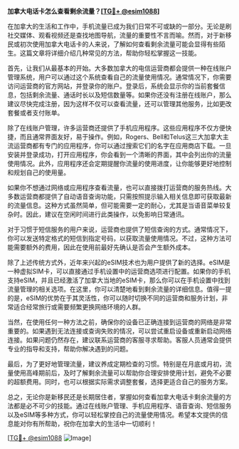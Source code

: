 **加拿大电话卡怎么查看剩余流量？[[TG💪+ @esim1088](https://t.me/s/esim1088)]**

在加拿大的生活和工作中，手机流量已成为我们日常不可或缺的一部分。无论是刷社交媒体、观看视频还是查找地图导航，流量的重要性不言而喻。然而，对于新移民或初次使用加拿大电话卡的人来说，了解如何查看剩余流量可能会显得有些陌生。这篇文章将详细介绍几种常见的方法，帮助你轻松掌握这一技能。

首先，让我们从最基本的开始。大多数加拿大的电信运营商都会提供一种在线账户管理系统，用户可以通过这个系统查看自己的流量使用情况。通常情况下，你需要访问运营商的官方网站，并登录你的账户。登录后，系统会显示你的当前套餐信息，包括剩余流量、通话时长以及短信数量等。如果你还没有注册在线账户，那么建议尽快完成注册，因为这样不仅可以查看流量，还可以管理其他服务，比如更改套餐或者支付账单。

除了在线账户管理，许多运营商还提供了手机应用程序。这些应用程序不仅方便快捷，而且通常界面友好，易于操作。例如，Rogers、Bell和Telus这三大加拿大主流运营商都有专门的应用程序，你可以通过搜索它们的名字在应用商店下载。一旦安装并登录成功，打开应用程序，你会看到一个清晰的界面，其中会列出你的流量使用情况。此外，应用程序还会定期提醒你流量的使用进度，让你能够更好地控制和规划自己的使用量。

如果你不想通过网络或应用程序查看流量，也可以直接拨打运营商的服务热线。大多数运营商都提供了自动语音查询功能，只需按照提示输入相关信息即可获取最新的流量信息。这种方式虽然简单，但可能需要一定的耐心，尤其是当语音菜单较复杂时。因此，建议在空闲时间进行此类操作，以免影响日常通讯。

对于习惯于短信服务的用户来说，运营商也提供了短信查询的方式。通常情况下，你可以发送特定格式的短信到指定号码，以获取流量使用情况。不过，这种方法可能需要额外的费用，因此在使用前最好先确认是否会产生额外成本。

除了上述传统方式外，近年来兴起的eSIM技术也为用户提供了新的选择。eSIM是一种虚拟SIM卡，可以直接通过手机设置中的运营商选项进行配置。如果你的手机支持eSIM，并且已经激活了加拿大当地的eSIM卡，那么你可以在手机设置中找到流量管理的相关选项。在这里，你可以清楚地看到剩余流量的详细信息。值得一提的是，eSIM的优势在于其灵活性，你可以随时切换不同的运营商和服务计划，非常适合经常旅行或需要频繁更换网络环境的人群。

当然，在使用任何一种方法之前，确保你的设备已正确连接到运营商的网络是非常重要的。如果遇到无法连接或查询失败的情况，可以尝试重启设备或重新启动网络连接。如果问题仍然存在，建议联系运营商的客服寻求帮助。客服人员通常会提供专业的指导和支持，帮助你解决遇到的问题。

最后，为了更好地管理流量，建议养成定期检查的习惯。特别是在月底或月初，流量使用高峰期前后，及时了解剩余流量可以帮助你合理安排使用计划，避免不必要的超额费用。同时，也可以根据实际需求调整套餐，选择更适合自己的服务方案。

总之，无论你是新移民还是长期居住者，掌握如何查看加拿大电话卡剩余流量的方法都是必不可少的技能。通过在线账户管理、手机应用程序、语音查询、短信服务以及eSIM等多种方式，你可以轻松掌控自己的流量使用情况。希望本文提供的信息能对你有所帮助，祝你在加拿大的生活中一切顺利！

[[TG💪+ @esim1088](https://t.me/s/esim1088) ![Image](https://i.postimg.cc/4NQfJmqS/Snipaste-2025-05-13-00-14-12.png)]